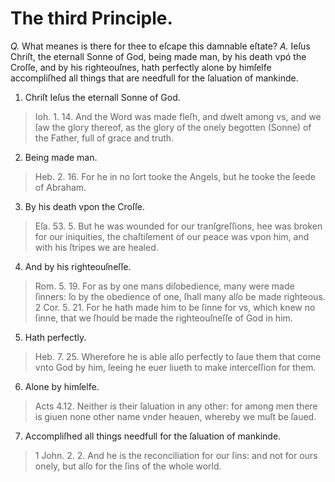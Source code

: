# The third Principle.

*Q.* What meanes is there for thee to eſcape this damnable eſtate?
*A.* Ieſus Chriſt, the eternall Sonne of God, being made man, by his death vpó the Croſſe, and by his righteouſnes, hath perfectly alone by himſelfe accompliſhed all things that are needfull for the ſaluation of mankinde.

1. Chriſt Ieſus the eternall Sonne of God.
  > Ioh. 1. 14. And the Word was made fleſh, and dwelt among vs, and we ſaw the glory thereof, as the glory of the onely begotten (Sonne) of the Father, full of grace and truth.
2. Being made man.
  > Heb. 2. 16. For he in no ſort tooke the Angels, but he tooke the ſeede of Abraham.
3. By his death vpon the Croſſe.
  > Eſa. 53. 5. But he was wounded for our tranſgreſſions, hee was broken for our iniquities, the chaſtiſement of our peace was vpon him, and with his ſtripes we are healed.
4. And by his righteouſneſſe.
  > Rom. 5. 19. For as by one mans diſobedience, many were made ſinners: ſo by the obedience of one, ſhall many alſo be made righteous.  
  > 2 Cor. 5. 21. For he hath made him to be ſinne for vs, which knew no ſinne, that we ſhould be made the righteouſneſſe of God in him.
5. Hath perfectly.
  > Heb. 7. 25. Wherefore he is able alſo perfectly to ſaue them that come vnto God by him, ſeeing he euer liueth to make interceſſion for them.
6. Alone by himſelfe.
  > Acts 4.12. Neither is their ſaluation in any other: for among men there is giuen none other name vnder heauen, whereby we muſt be ſaued.
7. Accompliſhed all things needfull for the ſaluation of mankinde.
  > 1 John. 2. 2. And he is the reconciliation for our ſins: and not for ours onely, but alſo for the ſins of the whole world.